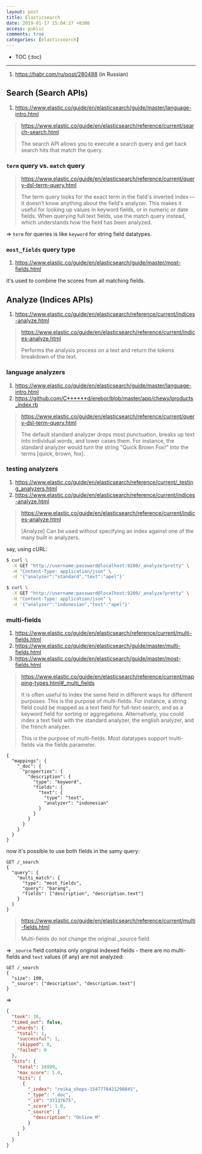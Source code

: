 ```yaml
---
layout: post
title: Elasticsearch
date: 2019-01-17 15:04:17 +0300
access: public
comments: true
categories: [elasticsearch]
---
```


<!-- more -->

<!-- prettier-ignore -->
* TOC
{:toc}
<hr>

1. <https://habr.com/ru/post/280488> (in Russian)

Search (Search APIs)
--------------------

1. <https://www.elastic.co/guide/en/elasticsearch/guide/master/language-intro.html>

> <https://www.elastic.co/guide/en/elasticsearch/reference/current/search-search.html>
>
> The search API allows you to execute a search query and get back search hits
> that match the query.

### `term` query vs. `match` query

> <https://www.elastic.co/guide/en/elasticsearch/reference/current/query-dsl-term-query.html>
>
> The term query looks for the exact term in the field's inverted index — it
> doesn’t know anything about the field's analyzer. This makes it useful for
> looking up values in keyword fields, or in numeric or date fields. When
> querying full text fields, use the match query instead, which understands
> how the field has been analyzed.

=> `term` for queries is like `keyword` for string field datatypes.

### `most_fields` query type

1. <https://www.elastic.co/guide/en/elasticsearch/guide/master/most-fields.html>

it's used to combine the scores from all matching fields.

Analyze (Indices APIs)
----------------------

1. <https://www.elastic.co/guide/en/elasticsearch/reference/current/indices-analyze.html>

> <https://www.elastic.co/guide/en/elasticsearch/reference/current/indices-analyze.html>
>
> Performs the analysis process on a text and return the tokens breakdown of the text.

### language analyzers

1. <https://www.elastic.co/guide/en/elasticsearch/guide/master/language-intro.html>
2. <https://github.com/C******d/erebor/blob/master/app/chewy/products_index.rb>

> <https://www.elastic.co/guide/en/elasticsearch/reference/current/query-dsl-term-query.html>
>
> The default standard analyzer drops most punctuation, breaks up text into
> individual words, and lower cases them. For instance, the standard analyzer
> would turn the string "Quick Brown Fox!" into the terms [quick, brown, fox].

### testing analyzers

1. <https://www.elastic.co/guide/en/elasticsearch/reference/current/_testing_analyzers.html>
1. <https://www.elastic.co/guide/en/elasticsearch/reference/current/indices-analyze.html>

> <https://www.elastic.co/guide/en/elasticsearch/reference/current/indices-analyze.html>
>
> [Analyze] Can be used without specifying an index against one of the many
> built in analyzers.

say, using cURL:

```sh
$ curl \
  -X GET "http://username:password@localhost:9200/_analyze?pretty" \
  -H "Content-Type: application/json" \
  -d '{"analyzer":"standard","text":"apel"}'

$ curl \
  -X GET "http://username:password@localhost:9200/_analyze?pretty" \
  -H "Content-Type: application/json" \
  -d '{"analyzer":"indonesian","text":"apel"}'
```

### multi-fields

1. <https://www.elastic.co/guide/en/elasticsearch/reference/current/multi-fields.html>
2. <https://www.elastic.co/guide/en/elasticsearch/guide/master/multi-fields.html>
3. <https://www.elastic.co/guide/en/elasticsearch/guide/master/most-fields.html>

> <https://www.elastic.co/guide/en/elasticsearch/reference/current/mapping-types.html#_multi_fields>
>
> It is often useful to index the same field in different ways for different
> purposes. This is the purpose of multi-fields. For instance, a string field
> could be mapped as a text field for full-text search, and as a keyword field
> for sorting or aggregations. Alternatively, you could index a text field with
> the standard analyzer, the english analyzer, and the french analyzer.
>
> This is the purpose of multi-fields. Most datatypes support multi-fields via
> the fields parameter.

```
{
  "mappings": {
    "_doc": {
      "properties": {
        "description": {
          "type": "keyword",
          "fields": {
            "text": {
              "type": "text",
              "analyzer": "indonesian"
            }
          }
        }
      }
    }
  }
}
```

now it's possible to use both fields in the samy query:

```
GET /_search
{
  "query": {
    "multi_match": {
      "type": "most_fields",
      "query": "barang",
      "fields": ["description", "description.text"]
    }
  }
}
```

> <https://www.elastic.co/guide/en/elasticsearch/reference/current/multi-fields.html>
>
> Multi-fields do not change the original _source field.

=> `_source` field contains only original indexed fields - there are no
multi-fields and `text` values (if any) are not analyzed:

```
GET /_search
{
  "size": 100,
  "_source": ["description", "description.text"]
}
```

=>

```json
{
  "took": 18,
  "timed_out": false,
  "_shards": {
    "total": 1,
    "successful": 1,
    "skipped": 0,
    "failed": 0
  },
  "hits": {
    "total": 38999,
    "max_score": 1.0,
    "hits": [
      {
        "_index": "reika_shops-1547776421298845",
        "_type": "_doc",
        "_id": "37137675",
        "_score": 1.0,
        "_source": {
          "description": "Online M"
        }
      }
    ]
  }
}
```
